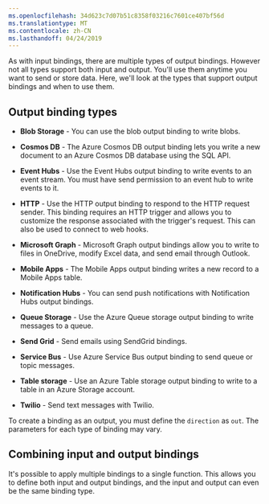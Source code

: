 ```yaml
---
ms.openlocfilehash: 34d623c7d07b51c8358f03216c7601ce407bf56d
ms.translationtype: MT
ms.contentlocale: zh-CN
ms.lasthandoff: 04/24/2019
---
```

As with input bindings, there are multiple types of output bindings. However not all types support both input and output. You'll use them anytime you want to send or store data. Here, we'll look at the types that support output bindings and when to use them.

## <a name="output-binding-types"></a>Output binding types

- **Blob Storage** - You can use the blob output binding to write blobs.

- **Cosmos DB** - The Azure Cosmos DB output binding lets you write a new document to an Azure Cosmos DB database using the SQL API.

- **Event Hubs** - Use the Event Hubs output binding to write events to an event stream. You must have send permission to an event hub to write events to it.

- **HTTP** - Use the HTTP output binding to respond to the HTTP request sender. This binding requires an HTTP trigger and allows you to customize the response associated with the trigger's request. This can also be used to connect to web hooks.

- **Microsoft Graph** - Microsoft Graph output bindings allow you to write to files in OneDrive, modify Excel data, and send email through Outlook.

- **Mobile Apps** - The Mobile Apps output binding writes a new record to a Mobile Apps table.

- **Notification Hubs** - You can send push notifications with Notification Hubs output bindings.

- **Queue Storage** - Use the Azure Queue storage output binding to write messages to a queue.

- **Send Grid** - Send emails using SendGrid bindings.

- **Service Bus** - Use Azure Service Bus output binding to send queue or topic messages.

- **Table storage** - Use an Azure Table storage output binding to write to a table in an Azure Storage account.

- **Twilio** - Send text messages with Twilio.

To create a binding as an output, you must define the `direction` as `out`. The parameters for each type of binding may vary.

## <a name="combining-input-and-output-bindings"></a>Combining input and output bindings 

It's possible to apply multiple bindings to a single function. This allows you to define both input and output bindings, and the input and output can even be the same binding type.